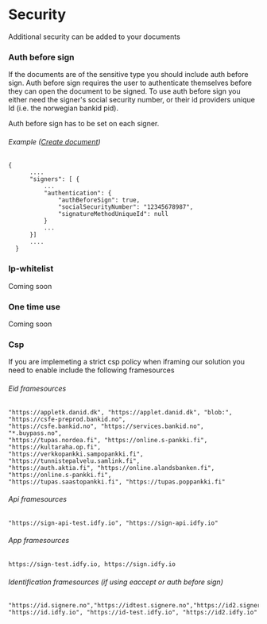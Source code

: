 # Security

Additional security can be added to your documents

### Auth before sign

If the documents are of the sensitive type you should include auth before sign. Auth before sign requires the user to authenticate themselves before they can open the document to be signed. To use auth before sign you either need the signer's social security number, or their id providers unique Id \(i.e. the norwegian bankid pid\).

Auth before sign has to be set on each signer.

###### Example \([Create document](https://developer.idfy.io/api#operation/Documents_Create "Create document")\)

```
{
      ....
      "signers": [ { 
          ...          
          "authentication": {
              "authBeforeSign": true,
              "socialSecurityNumber": "12345678987",
              "signatureMethodUniqueId": null
          }
          ...
      }]
      ....
  }
```

### 

### Ip-whitelist

Coming soon



### One time use

Coming soon



### Csp

If you are implemeting a strict csp policy when iframing our solution you need to enable include the following framesources

###### Eid framesources

```
"https://appletk.danid.dk", "https://applet.danid.dk", "blob:", "https://csfe-preprod.bankid.no",
"https://csfe.bankid.no", "https://services.bankid.no", "*.buypass.no",
"https://tupas.nordea.fi", "https://online.s-pankki.fi", "https://kultaraha.op.fi", 
"https://verkkopankki.sampopankki.fi", "https://tunnistepalvelu.samlink.fi",
"https://auth.aktia.fi", "https://online.alandsbanken.fi", "https://online.s-pankki.fi", 
"https://tupas.saastopankki.fi", "https://tupas.poppankki.fi"

```

###### Api framesources

```
"https://sign-api-test.idfy.io", "https://sign-api.idfy.io"    
```

###### App framesources

```
https://sign-test.idfy.io, https://sign.idfy.io
```

###### Identification framesources \(if using eaccept or auth before sign\)

```
"https://id.signere.no","https://idtest.signere.no","https://id2.signere.no", 
"https://id.idfy.io", "https://id-test.idfy.io", "https://id2.idfy.io" 
```







